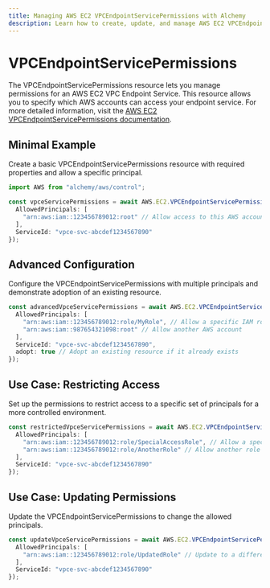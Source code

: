 ```yaml
---
title: Managing AWS EC2 VPCEndpointServicePermissions with Alchemy
description: Learn how to create, update, and manage AWS EC2 VPCEndpointServicePermissions using Alchemy Cloud Control.
---
```


# VPCEndpointServicePermissions

The VPCEndpointServicePermissions resource lets you manage permissions for an AWS EC2 VPC Endpoint Service. This resource allows you to specify which AWS accounts can access your endpoint service. For more detailed information, visit the [AWS EC2 VPCEndpointServicePermissions documentation](https://docs.aws.amazon.com/ec2/latest/userguide/).

## Minimal Example

Create a basic VPCEndpointServicePermissions resource with required properties and allow a specific principal.

```ts
import AWS from "alchemy/aws/control";

const vpceServicePermissions = await AWS.EC2.VPCEndpointServicePermissions("vpceServicePermissions", {
  AllowedPrincipals: [
    "arn:aws:iam::123456789012:root" // Allow access to this AWS account
  ],
  ServiceId: "vpce-svc-abcdef1234567890"
});
```

## Advanced Configuration

Configure the VPCEndpointServicePermissions with multiple principals and demonstrate adoption of an existing resource.

```ts
const advancedVpceServicePermissions = await AWS.EC2.VPCEndpointServicePermissions("advancedVpceServicePermissions", {
  AllowedPrincipals: [
    "arn:aws:iam::123456789012:role/MyRole", // Allow a specific IAM role
    "arn:aws:iam::987654321098:root" // Allow another AWS account
  ],
  ServiceId: "vpce-svc-abcdef1234567890",
  adopt: true // Adopt an existing resource if it already exists
});
```

## Use Case: Restricting Access

Set up the permissions to restrict access to a specific set of principals for a more controlled environment.

```ts
const restrictedVpceServicePermissions = await AWS.EC2.VPCEndpointServicePermissions("restrictedVpceServicePermissions", {
  AllowedPrincipals: [
    "arn:aws:iam::123456789012:role/SpecialAccessRole", // Allow a specific role
    "arn:aws:iam::123456789012:role/AnotherRole" // Allow another role from the same account
  ],
  ServiceId: "vpce-svc-abcdef1234567890"
});
```

## Use Case: Updating Permissions

Update the VPCEndpointServicePermissions to change the allowed principals.

```ts
const updateVpceServicePermissions = await AWS.EC2.VPCEndpointServicePermissions("updateVpceServicePermissions", {
  AllowedPrincipals: [
    "arn:aws:iam::123456789012:role/UpdatedRole" // Update to a different role
  ],
  ServiceId: "vpce-svc-abcdef1234567890"
});
```